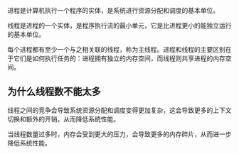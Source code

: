 进程是计算机执行一个程序的实体，是系统进行资源分配和调度的基本单位。

线程是进程的一个实体，是程序执行流的最小单元，它是比进程更小的能独立运行的基本单位。

每个进程都有至少一个与之相关联的线程，称为主线程。进程和线程的主要区别在于它们是如何执行任务的：进程拥有独立的内存空间，而线程则共享进程的内存空间。

## 为什么线程数不能太多

线程之间的竞争会导致系统资源分配和调度变得更加复杂，这会导致更多的上下文切换和额外的开销，从而降低系统性能。

当线程数量过多时，内存会受到更大的压力，会导致更多的内存碎片，从而进一步降低系统性能。